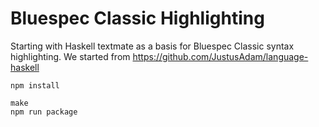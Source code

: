 # Bluespec Classic Highlighting

Starting with Haskell textmate as a basis for Bluespec Classic syntax highlighting.
We started from <https://github.com/JustusAdam/language-haskell>


```
npm install

make
npm run package
```



